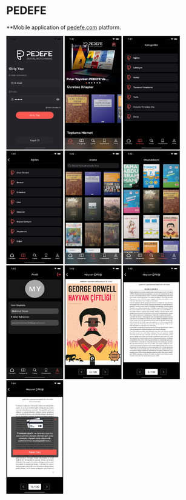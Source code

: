# PEDEFE

**Mobile application of [pedefe.com](https://pedefe.com) platform.

<img src="https://github.com/mahmutyazar/PEDEFE/blob/main/PEDEFE/1.png?raw=true" width="150" height="300"/> <img src="https://github.com/mahmutyazar/PEDEFE/blob/main/PEDEFE/2.png?raw=true" width="150" height="300"/> <img src="https://github.com/mahmutyazar/PEDEFE/blob/main/PEDEFE/3.png?raw=true" width="150" height="300"/> <img src="https://github.com/mahmutyazar/PEDEFE/blob/main/PEDEFE/4.png?raw=true" width="150" height="300"/> <img src="https://github.com/mahmutyazar/PEDEFE/blob/main/PEDEFE/5.png?raw=true" width="150" height="300"/> <img src="https://github.com/mahmutyazar/PEDEFE/blob/main/PEDEFE/6.png?raw=true" width="150" height="300"/> <img src="https://github.com/mahmutyazar/PEDEFE/blob/main/PEDEFE/7.png?raw=true" width="150" height="300"/> <img src="https://github.com/mahmutyazar/PEDEFE/blob/main/PEDEFE/8.png?raw=true" width="150" height="300"/> <img src="https://github.com/mahmutyazar/PEDEFE/blob/main/PEDEFE/9.png?raw=true" width="150" height="300"/> <img src="https://github.com/mahmutyazar/PEDEFE/blob/main/PEDEFE/10.png?raw=true" width="150" height="300"/>









